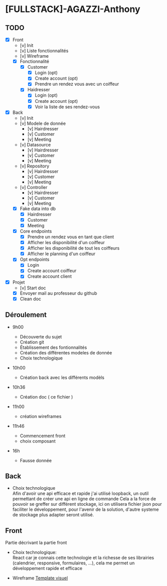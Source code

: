 # [FULLSTACK]-AGAZZI-Anthony

## TODO

- [x] Front
  - [v] Init
  - [v] Liste fonctionnalités
  - [v] Wireframe
  - [x] Fonctionnalité
    - [x] Customer
      - [x] Login (opt)
      - [x] Create account (opt)
      - [x] Prendre un rendez vous avec un coiffeur
    - [x] Haidresser
      - [x] Login (opt)
      - [x] Create account (opt)
      - [x] Voir la liste de ses rendez-vous

- [x] Back
  - [v] Init
  - [v] Modele de donnée
    - [v] Hairdresser
    - [v] Customer
    - [v] Meeting
  - [v] Datasource
    - [v] Hairdresser
    - [v] Customer
    - [v] Meeting
  - [v] Repository
    - [v] Hairdresser
    - [v] Customer
    - [v] Meeting
  - [v] Controller
    - [v] Hairdresser
    - [v] Customer
    - [v] Meeting
  - [x] Fake data into db
    - [x] Hairdresser
    - [x] Customer
    - [x] Meeting
  - [x] Core endpoints
    - [x] Prendre un rendez vous en tant que client
    - [x] Afficher les disponibilité d'un coiffeur
    - [x] Afficher les disponibilité de tout les coiffeurs
    - [x] Afficher le planning d'un coiffeur
  - [x] Opt endpoints
    - [x] Login
    - [x] Create account coiffeur
    - [x] Create account client
- [x] Projet
  - [v] Start doc
  - [x] Envoyer mail au professeur du github
  - [x] Clean doc

## Déroulement

- 9h00
  - Découverte du sujet
  - Création git
  - Établissement des fontionnalités
  - Création des différentes modeles de donnée
  - Choix technologique

- 10h00
  - Création back avec les différents modèls

- 10h36
  - Création doc ( ce fichier )

- 11h00
  - création wireframes
- 11h46
  - Commencement front
  - choix composant

- 16h  
  - Fausse donnée

## Back

- Choix technologique  
Afin d'avoir une api efficace et rapide j'ai utilisé loopback, un outil permettant de créer une api en ligne de commande
Cela a la force de pouvoir se greffer sur différent stockage, ici on utilisera fichier json pour faciliter le développement, pour l'avenir de la solution, d'autre systeme de stockage plus adapter seront utilisé.

## Front

Partie décrivant la partie front

- Choix technologique:  
  React car je connais cette technologie et la richesse de ses librairies (calendrier, responsive, formulaires, ...), cela me permet un développement rapide et efficace

- Wireframe [Template visuel](https://projects.invisionapp.com/freehand/document/41o73z6Re)